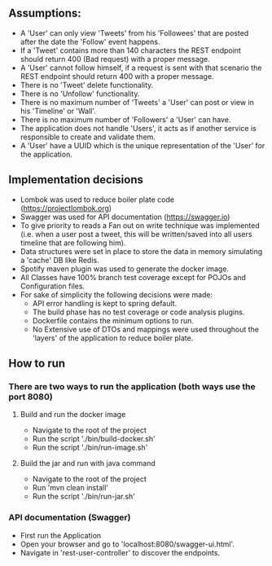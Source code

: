 ## Assumptions:
- A 'User' can only view 'Tweets' from his 'Followees' that are posted after the date the 'Follow' event happens.
- If a 'Tweet' contains more than 140 characters the REST endpoint should return 400 (Bad request) with a proper message.
- A 'User' cannot follow himself, if a request is sent with that scenario the REST endpoint should return 400 with a proper message.
- There is no 'Tweet' delete functionality.
- There is no 'Unfollow' functionality.
- There is no maximum number of 'Tweets' a 'User' can post or view in his 'Timeline' or 'Wall'.
- There is no maximum number of 'Followers' a 'User' can have.
- The application does not handle 'Users', it acts as if another service is responsible to create and validate them.
- A 'User' have a UUID which is the unique representation of the 'User' for the application.  

## Implementation decisions
- Lombok was used to reduce boiler plate code (https://projectlombok.org)
- Swagger was used for API documentation (https://swagger.io)
- To give priority to reads a Fan out on write technique was implemented (i.e. when a user post a tweet, this will be written/saved into all users timeline that are following him).  
- Data structures were set in place to store the data in memory simulating a 'cache' DB like Redis.
- Spotify maven plugin was used to generate the docker image.
- All Classes have 100% branch test coverage except for POJOs and Configuration files.
- For sake of simplicity the following decisions were made:
    - API error handling is kept to spring default.
    - The build phase has no test coverage or code analysis plugins.  
    - Dockerfile contains the minimum options to run. 
    - No Extensive use of DTOs and mappings were used throughout the 'layers' of the application to reduce boiler plate.
 

## How to run
### There are two ways to run the application (both ways use the port 8080)
1. Build and run the docker image
    - Navigate to the root of the project
    - Run the script './bin/build-docker.sh'
    - Run the script './bin/run-image.sh'

2. Build the jar and run with java command
    - Navigate to the root of the project
    - Run 'mvn clean install'
    - Run the script './bin/run-jar.sh'

### API documentation (Swagger)
- First run the Application
- Open your browser and go to 'localhost:8080/swagger-ui.html'.
- Navigate in 'rest-user-controller' to discover the endpoints. 